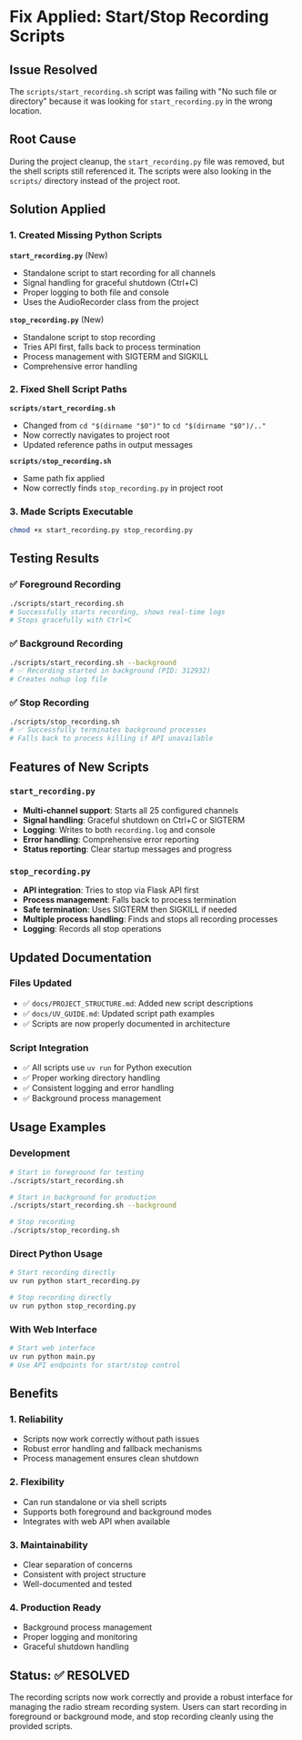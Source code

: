# Fix Applied: Start/Stop Recording Scripts

## Issue Resolved
The `scripts/start_recording.sh` script was failing with "No such file or directory" because it was looking for `start_recording.py` in the wrong location.

## Root Cause
During the project cleanup, the `start_recording.py` file was removed, but the shell scripts still referenced it. The scripts were also looking in the `scripts/` directory instead of the project root.

## Solution Applied

### 1. **Created Missing Python Scripts**

**`start_recording.py`** (New)
- Standalone script to start recording for all channels
- Signal handling for graceful shutdown (Ctrl+C)
- Proper logging to both file and console
- Uses the AudioRecorder class from the project

**`stop_recording.py`** (New)  
- Standalone script to stop recording
- Tries API first, falls back to process termination
- Process management with SIGTERM and SIGKILL
- Comprehensive error handling

### 2. **Fixed Shell Script Paths**

**`scripts/start_recording.sh`**
- Changed from `cd "$(dirname "$0")"` to `cd "$(dirname "$0")/.."`
- Now correctly navigates to project root
- Updated reference paths in output messages

**`scripts/stop_recording.sh`**
- Same path fix applied
- Now correctly finds `stop_recording.py` in project root

### 3. **Made Scripts Executable**
```bash
chmod +x start_recording.py stop_recording.py
```

## Testing Results

### ✅ **Foreground Recording**
```bash
./scripts/start_recording.sh
# Successfully starts recording, shows real-time logs
# Stops gracefully with Ctrl+C
```

### ✅ **Background Recording**
```bash
./scripts/start_recording.sh --background
# ✅ Recording started in background (PID: 312932)
# Creates nohup log file
```

### ✅ **Stop Recording**
```bash
./scripts/stop_recording.sh
# ✅ Successfully terminates background processes
# Falls back to process killing if API unavailable
```

## Features of New Scripts

### `start_recording.py`
- **Multi-channel support**: Starts all 25 configured channels
- **Signal handling**: Graceful shutdown on Ctrl+C or SIGTERM
- **Logging**: Writes to both `recording.log` and console
- **Error handling**: Comprehensive error reporting
- **Status reporting**: Clear startup messages and progress

### `stop_recording.py`
- **API integration**: Tries to stop via Flask API first
- **Process management**: Falls back to process termination
- **Safe termination**: Uses SIGTERM then SIGKILL if needed
- **Multiple process handling**: Finds and stops all recording processes
- **Logging**: Records all stop operations

## Updated Documentation

### Files Updated
- ✅ `docs/PROJECT_STRUCTURE.md`: Added new script descriptions
- ✅ `docs/UV_GUIDE.md`: Updated script path examples
- ✅ Scripts are now properly documented in architecture

### Script Integration
- ✅ All scripts use `uv run` for Python execution
- ✅ Proper working directory handling
- ✅ Consistent logging and error handling
- ✅ Background process management

## Usage Examples

### Development
```bash
# Start in foreground for testing
./scripts/start_recording.sh

# Start in background for production
./scripts/start_recording.sh --background

# Stop recording
./scripts/stop_recording.sh
```

### Direct Python Usage
```bash
# Start recording directly
uv run python start_recording.py

# Stop recording directly  
uv run python stop_recording.py
```

### With Web Interface
```bash
# Start web interface
uv run python main.py
# Use API endpoints for start/stop control
```

## Benefits

### 1. **Reliability**
- Scripts now work correctly without path issues
- Robust error handling and fallback mechanisms
- Process management ensures clean shutdown

### 2. **Flexibility**
- Can run standalone or via shell scripts
- Supports both foreground and background modes
- Integrates with web API when available

### 3. **Maintainability**
- Clear separation of concerns
- Consistent with project structure
- Well-documented and tested

### 4. **Production Ready**
- Background process management
- Proper logging and monitoring
- Graceful shutdown handling

## Status: ✅ RESOLVED

The recording scripts now work correctly and provide a robust interface for managing the radio stream recording system. Users can start recording in foreground or background mode, and stop recording cleanly using the provided scripts.
